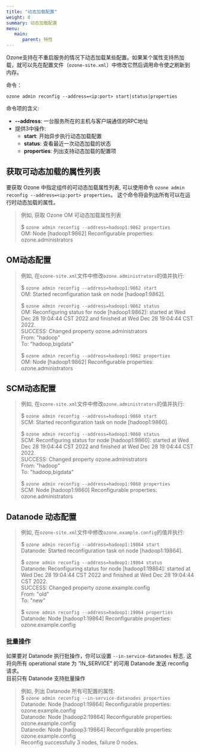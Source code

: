 ```yaml
---
title: "动态加载配置"
weight: 8
summary: 动态加载配置
menu:
   main:
      parent: 特性
---
```

<!---
  Licensed to the Apache Software Foundation (ASF) under one or more
  contributor license agreements.  See the NOTICE file distributed with
  this work for additional information regarding copyright ownership.
  The ASF licenses this file to You under the Apache License, Version 2.0
  (the "License"); you may not use this file except in compliance with
  the License.  You may obtain a copy of the License at

      http://www.apache.org/licenses/LICENSE-2.0

  Unless required by applicable law or agreed to in writing, software
  distributed under the License is distributed on an "AS IS" BASIS,
  WITHOUT WARRANTIES OR CONDITIONS OF ANY KIND, either express or implied.
  See the License for the specific language governing permissions and
  limitations under the License.
-->

Ozone支持在不重启服务的情况下动态加载某些配置。如果某个属性支持热加载，就可以先在配置文件（`ozone-site.xml`）中修改它然后调用命令使之刷新到内存。

命令：
```shell
ozone admin reconfig --address=<ip:port> start|status|properties
```

命令项的含义:
- **--address**: 一台服务所在的主机与客户端通信的RPC地址
- 提供3中操作:
    - **start**:      开始异步执行动态加载配置
    - **status**:     查看最近一次动态加载的状态
    - **properties**: 列出支持动态加载的配置项

## 获取可动态加载的属性列表
要获取 Ozone 中指定组件的可动态加载属性列表, 可以使用命令 `ozone admin reconfig --address=<ip:port> properties`。
这个命令将会列出所有可以在运行时动态加载的属性。

> 例如, 获取 Ozone OM 可动态加载属性列表
>
>$ `ozone admin reconfig --address=hadoop1:9862 properties`<br>
OM: Node [hadoop1:9862] Reconfigurable properties:<br>
ozone.administrators

## OM动态配置
>例如, 在`ozone-site.xml`文件中修改`ozone.administrators`的值并执行:
>
> $ `ozone admin reconfig --address=hadoop1:9862 start`<br>
OM: Started reconfiguration task on node [hadoop1:9862].
>
>$ `ozone admin reconfig --address=hadoop1:9862 status`<br>
OM: Reconfiguring status for node [hadoop1:9862]: started at Wed Dec 28 19:04:44 CST 2022 and finished at Wed Dec 28 19:04:44 CST 2022.<br>
SUCCESS: Changed property ozone.administrators<br>
From: "hadoop"<br>
To: "hadoop,bigdata"
>
> $ `ozone admin reconfig --address=hadoop1:9862 properties`<br>
OM: Node [hadoop1:9862] Reconfigurable properties:<br>
ozone.administrators

## SCM动态配置
>例如, 在`ozone-site.xml`文件中修改`ozone.administrators`的值并执行:
>
> $ `ozone admin reconfig --address=hadoop1:9860 start`<br>
SCM: Started reconfiguration task on node [hadoop1:9860].
>
>$ `ozone admin reconfig --address=hadoop1:9860 status`<br>
SCM: Reconfiguring status for node [hadoop1:9860]: started at Wed Dec 28 19:04:44 CST 2022 and finished at Wed Dec 28 19:04:44 CST 2022.<br>
SUCCESS: Changed property ozone.administrators<br>
From: "hadoop"<br>
To: "hadoop,bigdata"
>
> $ `ozone admin reconfig --address=hadoop1:9860 properties`<br>
SCM: Node [hadoop1:9860] Reconfigurable properties:<br>
ozone.administrators


## Datanode 动态配置
>例如, 在`ozone-site.xml`文件中修改`ozone.example.config`的值并执行:
>
> $ `ozone admin reconfig --address=hadoop1:19864 start`<br>
Datanode: Started reconfiguration task on node [hadoop1:19864].
>
>$ `ozone admin reconfig --address=hadoop1:19864 status`<br>
Datanode: Reconfiguring status for node [hadoop1:19864]: started at Wed Dec 28 19:04:44 CST 2022 and finished at Wed Dec 28 19:04:44 CST 2022.<br>
SUCCESS: Changed property ozone.example.config<br>
From: "old"<br>
To: "new"
>
> $ `ozone admin reconfig --address=hadoop1:19864 properties`<br>
Datanode: Node [hadoop1:19864] Reconfigurable properties:<br>
ozone.example.config


### 批量操作
如果要对 Datanode 执行批操作，你可以设置 `--in-service-datanodes` 标志.
这将向所有 operational state 为 “IN_SERVICE” 的可用 Datanode 发送 reconfig 请求。<br>
目前只有 Datanode 支持批量操作


>例如, 列出 Datanode 所有可配置的属性:<br>
> $ `ozone admin reconfig --in-service-datanodes properties`<br>
Datanode: Node [hadoop1:19864] Reconfigurable properties:<br>
ozone.example.config<br>
Datanode: Node [hadoop2:19864] Reconfigurable properties:<br>
ozone.example.config<br>
Datanode: Node [hadoop3:19864] Reconfigurable properties:<br>
ozone.example.config<br>
Reconfig successfully 3 nodes, failure 0 nodes.<br>